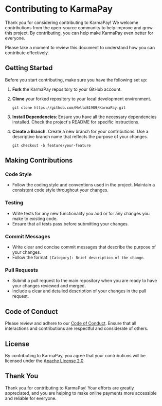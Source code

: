 # Contributing to KarmaPay

Thank you for considering contributing to KarmaPay! We welcome contributions from the open-source community to help improve and grow this project. By contributing, you can help make KarmaPay even better for everyone.

Please take a moment to review this document to understand how you can contribute effectively.

## Getting Started

Before you start contributing, make sure you have the following set up:

1. **Fork** the KarmaPay repository to your GitHub account.

2. **Clone** your forked repository to your local development environment.

   ```shell
   git clone https://github.com/MelloB1989/KarmaPay.git
   ```

3. **Install Dependencies**: Ensure you have all the necessary dependencies installed. Check the project's README for specific instructions.

4. **Create a Branch**: Create a new branch for your contributions. Use a descriptive branch name that reflects the purpose of your changes.

   ```shell
   git checkout -b feature/your-feature
   ```

## Making Contributions

### Code Style

- Follow the coding style and conventions used in the project. Maintain a consistent code style throughout your changes.

### Testing

- Write tests for any new functionality you add or for any changes you make to existing code.
- Ensure that all tests pass before submitting your changes.

### Commit Messages

- Write clear and concise commit messages that describe the purpose of your changes.
- Follow the format: `[Category]: Brief description of the change`.

### Pull Requests

- Submit a pull request to the main repository when you are ready to have your changes reviewed and merged.
- Include a clear and detailed description of your changes in the pull request.

## Code of Conduct

Please review and adhere to our [Code of Conduct](CODE_OF_CONDUCT.md). Ensure that all interactions and contributions are respectful and considerate of others.

## License

By contributing to KarmaPay, you agree that your contributions will be licensed under the [Apache License 2.0](LICENSE).

## Thank You

Thank you for contributing to KarmaPay! Your efforts are greatly appreciated, and you are helping to make online payments more accessible and reliable for everyone.
